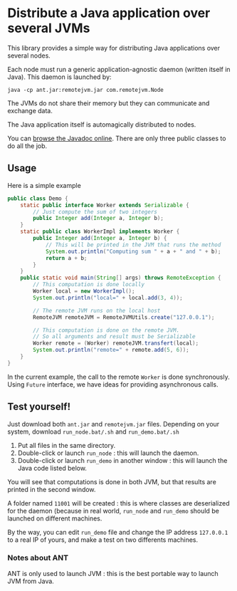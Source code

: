 
# Distribute a Java application over several JVMs

This library provides a simple way for distributing Java applications over several nodes.

Each node must run a generic application-agnostic daemon (written itself in Java). This daemon is launched by:
```
java -cp ant.jar:remotejvm.jar com.remotejvm.Node
```

The JVMs do not share their memory but they can communicate and exchange data.

The Java application itself is automagically distributed to nodes.

You can [browse the Javadoc online](http://plantuml.github.io/remotejvm/index.html). There are only three public classes to do all the job.

## Usage

Here is a simple example

```java
public class Demo { 
    static public interface Worker extends Serializable { 
        // Just compute the sum of two integers 
        public Integer add(Integer a, Integer b); 
    } 
    static public class WorkerImpl implements Worker { 
        public Integer add(Integer a, Integer b) { 
            // This will be printed in the JVM that runs the method 
            System.out.println("Computing sum " + a + " and " + b); 
            return a + b; 
        } 
    } 
    public static void main(String[] args) throws RemoteException { 
        // This computation is done locally 
        Worker local = new WorkerImpl(); 
        System.out.println("local=" + local.add(3, 4)); 

        // The remote JVM runs on the local host 
        RemoteJVM remoteJVM = RemoteJVMUtils.create("127.0.0.1"); 

        // This computation is done on the remote JVM. 
        // So all arguments and result must be Serializable 
        Worker remote = (Worker) remoteJVM.transfert(local); 
        System.out.println("remote=" + remote.add(5, 6)); 
    } 
}
```

In the current example, the call to the remote ``Worker`` is done synchronously.
Using ``Future`` interface, we have ideas for providing asynchronous calls.

## Test yourself!

Just download both ``ant.jar`` and ``remotejvm.jar`` files. Depending on your system, download ``run_node.bat/.sh`` and ``run_demo.bat/.sh``

1. Put all files in the same directory.
2. Double-click or launch ``run_node`` : this will launch the daemon.
3. Double-click or launch ``run_demo`` in another window : this will launch the Java code listed below.

You will see that computations is done in both JVM, but that results are printed in the second window.

A folder named ``11001`` will be created : this is where classes are deserialized for the daemon (because in real world, ``run_node`` and ``run_demo`` should be launched on different machines.

By the way, you can edit ``run_demo`` file and change the IP address ``127.0.0.1`` to a real IP of yours, and make a test on two differents machines.

### Notes about ANT

ANT is only used to launch JVM : this is the best portable way to launch JVM from Java.



